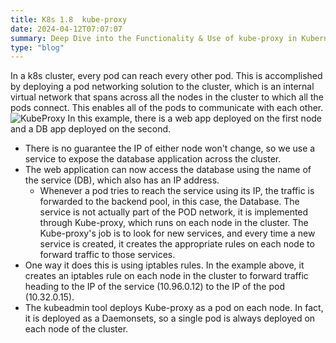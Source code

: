 ```yaml
---
title: K8s 1.8  kube-proxy
date: 2024-04-12T07:07:07
summary: Deep Dive into the Functionality & Use of kube-proxy in Kubernetes
type: "blog"
---
```

In a k8s cluster, every pod can reach every other pod. This is accomplished by deploying a pod networking solution to the cluster, which is an internal virtual network that spans across all the nodes in the cluster to which all the pods connect. This enables all of the pods to communicate with each other.
![KubeProxy](/images/kubernetes/diagrams/1-8-1-kube-proxy.png)
In this example, there is a web app deployed on the first node and a DB app deployed on the second.
- There is no guarantee the IP of either node won't change, so we use a service to expose the database application across the cluster.
- The web application can now access the database using the name of the service (DB), which also has an IP address.
	- Whenever a pod tries to reach the service using its IP, the traffic is forwarded to the backend pool, in this case, the Database.
The service is not actually part of the POD network, it is implemented through Kube-proxy, which runs on each node in the cluster. The Kube-proxy's job is to look for new services, and every time a new service is created, it creates the appropriate rules on each node to forward traffic to those services.
- One way it does this is using iptables rules. In the example above, it creates an iptables rule on each node in the cluster to forward traffic heading to the IP of the service (10.96.0.12) to the IP of the pod (10.32.0.15).
- The kubeadmin tool deploys Kube-proxy as a pod on each node. In fact, it is deployed as a Daemonsets, so a single pod is always deployed on each node of the cluster.
